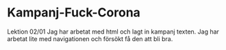 # Kampanj-Fuck-Corona
Lektion 02/01 Jag har arbetat med html och lagt in kampanj texten. Jag har arbetat lite med navigationen och försökt få den att bli bra.
